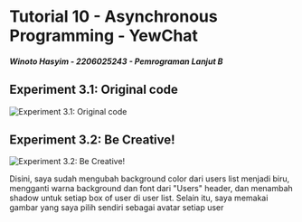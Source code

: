 # Tutorial 10 - Asynchronous Programming - YewChat

##### Winoto Hasyim - 2206025243 - Pemrograman Lanjut B

## Experiment 3.1: Original code

![Experiment 3.1: Original code](https://i.imgur.com/7LD5sgL.png)

## Experiment 3.2: Be Creative!

![Experiment 3.2: Be Creative!](https://i.imgur.com/AYqN84l.png)

Disini, saya sudah mengubah background color dari users list menjadi biru, mengganti warna background dan font dari "Users" header, dan menambah shadow untuk setiap box of user di user list. Selain itu, saya memakai gambar yang saya pilih sendiri sebagai avatar setiap user